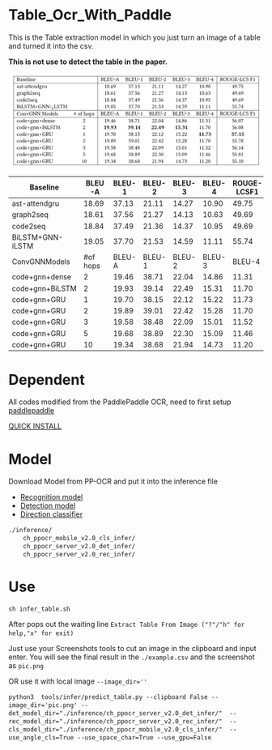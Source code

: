 # Table_Ocr_With_Paddle

This is the Table extraction model in which you just turn an image of a table and turned it into the csv. 

**This is not use to detect the table in the paper.**

![Example Image](example.png)


|Baseline        |BLEU-A  |BLEU-1|BLEU-2|BLEU-3|BLEU-4|ROUGE-LCSF1|FIELD8     |
|----------------|--------|------|------|------|------|-----------|-----------|
|ast-attendgru   |18.69   |37.13 |21.11 |14.27 |10.90 |49.75      |           |
|graph2seq       |18.61   |37.56 |21.27 |14.13 |10.63 |49.69      |           |
|code2seq        |18.84   |37.49 |21.36 |14.37 |10.95 |49.69      |           |
|BiLSTM+GNN-iLSTM|19.05   |37.70 |21.53 |14.59 |11.11 |55.74      |           |
|ConvGNNModels   |#of hops|BLEU-A|BLEU-1|BLEU-2|BLEU-3|BLEU-4     |ROUGE-LCSF1|
|code+gnn+dense  |2       |19.46 |38.71 |22.04 |14.86 |11.31      |56.07      |
|code+gnn+BiLSTM |2       |19.93 |39.14 |22.49 |15.31 |11.70      |56.08      |
|code+gnn+GRU    |1       |19.70 |38.15 |22.12 |15.22 |11.73      |57.15      |
|code+gnn+GRU    |2       |19.89 |39.01 |22.42 |15.28 |11.70      |55.78      |
|code+gnn+GRU    |3       |19.58 |38.48 |22.09 |15.01 |11.52      |56.14      |
|code+gnn+GRU    |5       |19.68 |38.89 |22.30 |15.09 |11.46      |55.81      |
|code+gnn+GRU    |10      |19.34 |38.68 |21.94 |14.73 |11.20      |55.10      |


# Dependent 
All codes modified from the PaddlePaddle OCR, need to first setup [paddlepaddle](https://github.com/PaddlePaddle/PaddleOCR)

[QUICK INSTALL](QuickStart.md)


# Model
Download Model from PP-OCR and put it into the inference file
- [Recognition model](https://paddleocr.bj.bcebos.com/dygraph_v2.0/ch/ch_ppocr_mobile_v2.0_rec_infer.tar)
- [Detection model](https://paddleocr.bj.bcebos.com/dygraph_v2.0/ch/ch_ppocr_mobile_v2.0_det_infer.tar)
- [Direction classifier](https://paddleocr.bj.bcebos.com/dygraph_v2.0/ch/ch_ppocr_mobile_v2.0_cls_infer.tar)



```
./inference/
    ch_ppocr_mobile_v2.0_cls_infer/
    ch_ppocr_server_v2.0_det_infer/
    ch_ppocr_server_v2.0_rec_infer/
```


# Use

```
sh infer_table.sh
```

After pops out the waiting line `Extract Table From Image ("?"/"h" for help,"x" for exit)`

Just use your Screenshots tools to cut an image in the clipboard
and input enter. You will see the final result in the `./example.csv` and the screenshot as `pic.png`


OR use it with local image `--image_dir=''`

```
python3  tools/infer/predict_table.py --clipboard False --image_dir='pic.png' --det_model_dir="./inference/ch_ppocr_server_v2.0_det_infer/"  --rec_model_dir="./inference/ch_ppocr_server_v2.0_rec_infer/"  --cls_model_dir="./inference/ch_ppocr_mobile_v2.0_cls_infer/"  --use_angle_cls=True --use_space_char=True --use_gpu=False 



```
